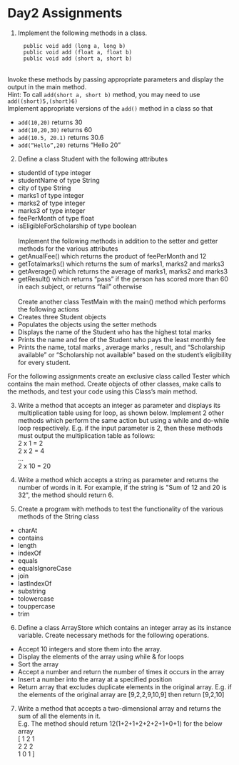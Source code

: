 # Day2 Assignments 

1) Implement the following methods in a class. 
```public void add (int a, int b)
     public void add (long a, long b)
     public void add (float a, float b)
     public void add (short a, short b)
  ``` 
  <br> Invoke these methods by passing appropriate parameters and display the output in the main method.
  <br> Hint: To call `add(short a, short b)` method, you may need to use `add((short)5,(short)6)`
  <br>Implement appropriate versions of the `add()` method in a class so that 
  - `add(10,20)` returns 30
  - `add(10,20,30)` returns 60
  - `add(10.5, 20.1)` returns 30.6
  - `add(“Hello”,20)` returns “Hello 20”

2) Define a class Student with the following attributes
  - studentId of type integer
  - studentName of type String
  - city of type String
  - marks1 of type integer
  - marks2 of type integer
  - marks3 of type integer
  - feePerMonth of type float
  - isEligibleForScholarship of type boolean
  <br><br> Implement the following methods in addition to the setter and getter methods for the various attributes
  - getAnualFee() which returns the product of feePerMonth and 12
  - getTotalmarks() which returns the sum of marks1, marks2 and marks3
  - getAverage() which returns the average of marks1, marks2 and marks3
  - getResult() which returns “pass” if the person has scored more than 60 in each subject, or returns “fail” otherwise
<br><br> Create another class TestMain with the main() method which performs the following actions
  - Creates three Student objects
  - Populates the objects using the setter methods
  - Displays the name of the Student who has the highest total marks
  - Prints the name and fee of the Student who pays the least monthly fee
  - Prints the name, total marks , average marks , result, and “Scholarship available” or “Scholarship not available” based on the student’s eligibility for every student.

For the following assignments create an exclusive class called Tester which contains the main method. Create objects of other classes, make calls to the methods, and test your code using this Class’s main method.

3) Write a method that accepts an integer as parameter and displays its multiplication table using for loop, as shown below. Implement 2 other methods which perform the same action but using a while and do-while loop respectively. E.g. if the input parameter is 2, then these methods must output the multiplication table as follows:
<br> 2 x 1 = 2 
<br> 2 x 2 = 4 
<br> ...
<br> 2 x 10 = 20

4) Write a method which accepts a string as parameter and returns the number of words in it. For example, if the string is "Sum of 12 and 20 is 32", the method should return 6.

5) Create a program with methods to test the functionality of the various methods of the String class
  - charAt
  - contains
  - length
  - indexOf
  - equals
  - equalsIgnoreCase
  - join
  - lastIndexOf
  - substring
  - tolowercase
  - touppercase
  - trim
 
6) Define a class ArrayStore which contains an integer array as its instance variable. Create necessary methods for the following operations.
  - Accept 10 integers and store them into the array.
  - Display the elements of the array using while & for loops
  - Sort the array
  - Accept a number and return the number of times it occurs in the array
  - Insert a number into the array at a specified position
  - Return array that excludes duplicate elements in the original array. E.g. if the elements of the original array are [9,2,2,9,10,9] then return [9,2,10]

7) Write a method that accepts a two-dimensional array and returns the sum of all the elements in it.
<br> E.g. The method should return 12(1+2+1+2+2+2+1+0+1) for the below array 
<br> \[ 1 2 1
<br> 2 2 2
<br> 1 0 1 \] 
